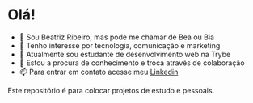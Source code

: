 # Olá!
- 👋 Sou Beatriz Ribeiro, mas pode me chamar de Bea ou Bia
- 👀 Tenho interesse por tecnologia, comunicação e marketing
- 🌱 Atualmente sou estudante de desenvolvimento web na Trybe
- 💞️ Estou a procura de conhecimento e troca através de colaboração
- 📫 Para entrar em contato acesse meu [Linkedin](https://www.linkedin.com/in/bearibeiroa/)

Este repositório é para colocar projetos de estudo e pessoais.

<!---
bearibeiroa/bearibeiroa is a ✨ special ✨ repository because its `README.md` (this file) appears on your GitHub profile.
You can click the Preview link to take a look at your changes.
--->
